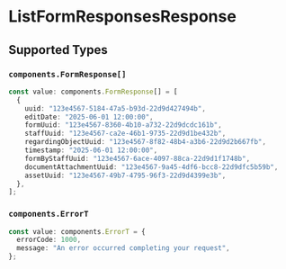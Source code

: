 # ListFormResponsesResponse


## Supported Types

### `components.FormResponse[]`

```typescript
const value: components.FormResponse[] = [
  {
    uuid: "123e4567-5184-47a5-b93d-22d9d427494b",
    editDate: "2025-06-01 12:00:00",
    formUuid: "123e4567-8360-4b10-a732-22d9dcdc161b",
    staffUuid: "123e4567-ca2e-46b1-9735-22d9d1be432b",
    regardingObjectUuid: "123e4567-8f82-48b4-a3b6-22d9d2b667fb",
    timestamp: "2025-06-01 12:00:00",
    formByStaffUuid: "123e4567-6ace-4097-88ca-22d9d1f1748b",
    documentAttachmentUuid: "123e4567-9a45-4df6-bcc8-22d9dfc5b59b",
    assetUuid: "123e4567-49b7-4795-96f3-22d9d4399e3b",
  },
];
```

### `components.ErrorT`

```typescript
const value: components.ErrorT = {
  errorCode: 1000,
  message: "An error occurred completing your request",
};
```

